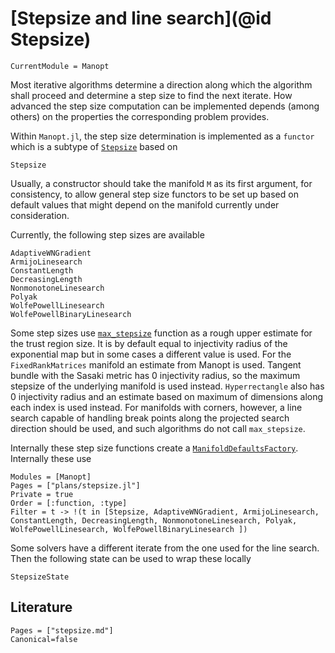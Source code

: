# [Stepsize and line search](@id Stepsize)

```@meta
CurrentModule = Manopt
```

Most iterative algorithms determine a direction along which the algorithm shall proceed and
determine a step size to find the next iterate. How advanced the step size computation can be implemented depends (among others) on the properties the corresponding problem provides.

Within `Manopt.jl`, the step size determination is implemented as a `functor` which is a subtype of [`Stepsize`](@ref) based on

```@docs
Stepsize
```

Usually, a constructor should take the manifold `M` as its first argument, for consistency,
to allow general step size functors to be set up based on default values that might depend
on the manifold currently under consideration.

Currently, the following step sizes are available

```@docs
AdaptiveWNGradient
ArmijoLinesearch
ConstantLength
DecreasingLength
NonmonotoneLinesearch
Polyak
WolfePowellLinesearch
WolfePowellBinaryLinesearch
```

Some step sizes use [`max_stepsize`](@ref) function as a rough upper estimate for the trust region size.
It is by default equal to injectivity radius of the exponential map but in some cases a different value is used.
For the `FixedRankMatrices` manifold an estimate from Manopt is used.
Tangent bundle with the Sasaki metric has 0 injectivity radius, so the maximum stepsize of the underlying manifold is used instead.
`Hyperrectangle` also has 0 injectivity radius and an estimate based on maximum of dimensions along each index is used instead.
For manifolds with corners, however, a line search capable of handling break points along the projected search direction should be used, and such algorithms do not call `max_stepsize`.

Internally these step size functions create a [`ManifoldDefaultsFactory`](@ref).
Internally these use

```@autodocs
Modules = [Manopt]
Pages = ["plans/stepsize.jl"]
Private = true
Order = [:function, :type]
Filter = t -> !(t in [Stepsize, AdaptiveWNGradient, ArmijoLinesearch, ConstantLength, DecreasingLength, NonmonotoneLinesearch, Polyak, WolfePowellLinesearch, WolfePowellBinaryLinesearch ])
```


Some solvers have a different iterate from the one used for the line search.
Then the following state can be used to wrap these locally

```@docs
StepsizeState
```

## Literature

```@bibliography
Pages = ["stepsize.md"]
Canonical=false
```

